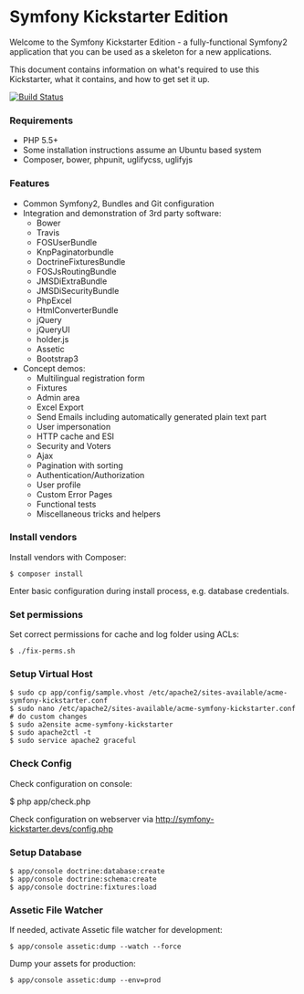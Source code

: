 Symfony Kickstarter Edition
===========================

Welcome to the Symfony Kickstarter Edition - a fully-functional Symfony2
application that you can be used as a skeleton for a new applications.

This document contains information on what's required to use this Kickstarter,
what it contains, and how to get set it up.

[![Build Status](https://secure.travis-ci.org/bicpi/symfony-kickstarter.png)](http://travis-ci.org/bicpi/symfony-kickstarter)

### Requirements

* PHP 5.5+
* Some installation instructions assume an Ubuntu based system
* Composer, bower, phpunit, uglifycss, uglifyjs

### Features

* Common Symfony2, Bundles and Git configuration
* Integration and demonstration of 3rd party software:
    * Bower
    * Travis
    * FOSUserBundle
    * KnpPaginatorbundle
    * DoctrineFixturesBundle
    * FOSJsRoutingBundle
    * JMSDiExtraBundle
    * JMSDiSecurityBundle
    * PhpExcel
    * HtmlConverterBundle
    * jQuery
    * jQueryUI
    * holder.js
    * Assetic
    * Bootstrap3
* Concept demos:
    * Multilingual registration form
    * Fixtures
    * Admin area
    * Excel Export
    * Send Emails including automatically generated plain text part
    * User impersonation
    * HTTP cache and ESI
    * Security and Voters
    * Ajax
    * Pagination with sorting
    * Authentication/Authorization
    * User profile
    * Custom Error Pages
    * Functional tests
    * Miscellaneous tricks and helpers

### Install vendors

Install vendors with Composer:

    $ composer install

Enter basic configuration during install process, e.g. database credentials.

### Set permissions

Set correct permissions for cache and log folder using ACLs:

    $ ./fix-perms.sh

### Setup Virtual Host

    $ sudo cp app/config/sample.vhost /etc/apache2/sites-available/acme-symfony-kickstarter.conf
    $ sudo nano /etc/apache2/sites-available/acme-symfony-kickstarter.conf # do custom changes
    $ sudo a2ensite acme-symfony-kickstarter
    $ sudo apache2ctl -t
    $ sudo service apache2 graceful

### Check Config

Check configuration on console:

   $ php app/check.php

Check configuration on webserver via http://symfony-kickstarter.devs/config.php

### Setup Database

    $ app/console doctrine:database:create
    $ app/console doctrine:schema:create
    $ app/console doctrine:fixtures:load

### Assetic File Watcher

If needed, activate Assetic file watcher for development:

    $ app/console assetic:dump --watch --force

Dump your assets for production:

    $ app/console assetic:dump --env=prod
